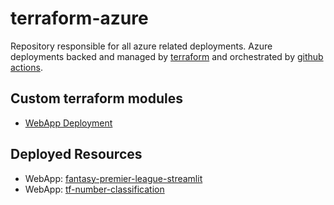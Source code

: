 # terraform-azure

Repository responsible for all azure related deployments. Azure deployments backed and managed by [terraform](https://www.terraform.io/) and orchestrated by [github actions](https://github.com/features/actions).

## Custom terraform modules

- [WebApp Deployment](https://github.com/powellrhys/terraform-azure/tree/main/modules/webapp)

## Deployed Resources 

- WebApp: [fantasy-premier-league-streamlit](https://fantasy-premier-league-streamlit.azurewebsites.net/)
- WebApp: [tf-number-classification](https://tf-number-classification.azurewebsites.net/)